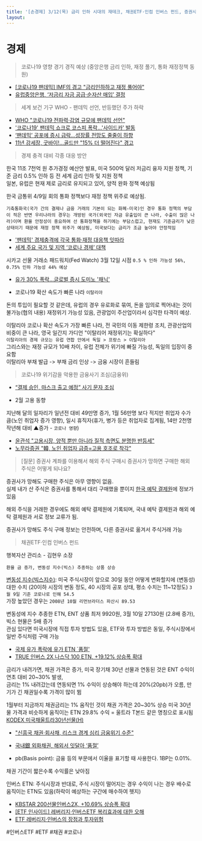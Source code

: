```yaml
---
title: '[손경제] 3/12(목) 금리 인하 시대의 재테크, 채권ETF·인컴 인버스 펀드, 증권사가 망한다면 내가 산 주식은 어떻게 되나?'
layout: 
---
```



# 경제

> 코로나19 영향 경기 경직 예상 (중앙은행 금리 인하, 재정 풀기, 통화 재정정책 동원)
  
  - [[코로나19 팬데믹] IMF의 경고 "금리인하하고 재정 풀어야"](https://news.v.daum.net/v/20200312202703148)  
  - [유럽중앙은행, ‘저금리 자금 공급·순자산 매입’ 결정](http://news.kbs.co.kr/news/view.do?ncd=4400584&ref=D)


> 세계 보건 기구 WHO - 팬데믹 선언, 반등했던 주가 하락


  - [WHO "코로나19 전파력·감염 규모에 팬데믹 선언"](https://www.yna.co.kr/view/AKR20200312200500088?input=1179m)
  - ['코로나19' 팬데믹 쇼크로 코스피 폭락...'사이드카' 발동](https://www.ytn.co.kr/_ln/0102_2020031222125653600)
  - [‘팬데믹’ 공포에 증시 급락…성장률 전망도 줄줄이 하향](http://news.kbs.co.kr/news/view.do?ncd=4400463&ref=D)
  - [11년 강세장, 굿바이!…골드만 "15% 더 떨어진다" 경고](https://news.mt.co.kr/mtview.php?no=2020031206522715349&outlink=1&ref=https%3A%2F%2Fsearch.daum.net)


> 경제 충격 대비 각종 대응 방안 

  한국 11조 7천억 원 추가경정 예산안 발표, 미국 500억 달러 저금리 융자 지원 정책, 기준 금리 0.5% 인하 등 전 세계 금리 인하 및 지원 정책  
  일본, 유럽은 현재 제로 금리로 유지되고 있어, 양적 완화 정책 예상됨

  한국 금통위 4/9일 회의 통화 정책보다 재정 정책 위주로 예상됨.  
      
    기축통화국(국가 간의 결제나 금융 거래의 기본이 되는 화폐-미국)인 경우 통화 정책의 부담이 적은 반면 우리나라의 경우는 개방된 국가(외국인 자금 유출입이 큰 나라, 수출이 많은 나라)이며 환율 안정성이 중요하여 선 통화정책을 하기에는 부담스럽고, 현재도 기준금리가 낮은 상태이기 때문에 재정 정책 위주가 예상됨, 미국보다는 금리가 조금 높아야 안정적임

  * ['팬데믹' 경제충격에 각국 통화·재정 대응책 잇따라](https://www.yna.co.kr/view/AKR20200312126300009?input=1179m)
  * [세계 주요 국가 및 지역 ‘코로나 경제’ 대책](http://www.newstown.co.kr/news/articleView.html?idxno=448945)


시카고 선물 거래소 패드워치(Fed Watch) 3월 12일 시점 `0.5 % 인하 가능성 56%, 0.75% 인하 가능성 44% 예상`

  * [유가 30% 폭락…글로벌 증시 도미노 '패닉'](https://www.edaily.co.kr/news/read?newsId=04411606625701680&mediaCodeNo=257&OutLnkChk=Y)


* 코로나19 확산 속도가 빠른 나라 `이탈리아`

돈의 투입이 필요할 것 같은데, 유럽의 경우 유로화로 묶여, 돈을 임의로 찍어내는 것이 불가능(협의 내용) 재정위기 가능성 있음, 관광업이 주산업이라서 심각한 타격이 예상.  

이탈리아 코로나 확산 속도가 가장 빠른 나라, 전 국민의 이동 제한령 조치, 관광산업의 비중이 큰 나라, 영국 일간지 가디언 "이탈리어 재정위기는 확실하다"  
`이탈리아의 경제 규모는 유럽 연합 안에서 독일 > 프랑스 > 이탈리아`  
그리스와는 재정 규모가 10배 차이, 유럽 전체가 위기에 빠질 가능성, 독일의 입장이 중요함  
이탈리아 부채 발급 -> 부채 금리 인상 -> 금융 시장이 흔들림


> 코로나19 위기감을 악용한 금융사기 조심(금융위)

* [“결제 승인, 마스크 출고 예정” 사기 문자 조심](http://www.donga.com/news/article/all/20200311/100121326/1)


* 2월 고용 동향

지난해 달의 일자리가 일년전 대비 49만명 증가, 1월 56만명 보다 적지만 취업자 수가 큼(노인 취업자 증가 영향), 일시 휴직자(휴가, 병가 등은 취업자로 집계됨, 14만 2천명 작년해 대비 ▲증가 - `코로나 영향`)

  * [윤관석 "고용시장, 양적 뿐만 아니라 질적 측면도 분명한 반등세"](https://www.hankyung.com/politics/article/202003125964i)
  * [노무라증권 "韓, 노인 취업자 급증=고용 호조로 착각"](https://www.sedaily.com/NewsView/1Z065PA1KT)


> [질문] 증권사 계좌를 이용해서 해외 주식 구매시 증권사가 망하면 구매한 해외 주식은 어떻게 되나요?

증권사가 망해도 구매한 주식은 아무 영향이 없음.   
실제 내가 산 주식은 증권사를 통해서 대리 구매했을 뿐이지 [한국 예탁 결제원](https://namu.wiki/w/%ED%95%9C%EA%B5%AD%EC%98%88%ED%83%81%EA%B2%B0%EC%A0%9C%EC%9B%90)에 정보가 있음

해외 주식을 거래한 경우에도 해외 예탁 결제원에 기록되며, 국내 예탁 결제원과 해외 예탁 결제원과 서로 정보 교류가 됨.

증권사가 망해도 주식 구매 정보는 안전하며, 다른 증권사로 옮겨서 주식거래 가능



> 채권ETF·인컴 인버스 펀드

행복자산 관리소 - 김현우 소장

`환율 금 증가, 변동성 지수(빅스) 추종하는 상품 상승`

[변동성 지수(빅스지수)](https://biz.chosun.com/site/data/html_dir/2010/06/16/2010061602273.html): 미국 주식시장이 앞으로 30일 동안 어떻게 변화할지에  (변동성) 대한 수치 (20이하 시장의 변동 정도, 40 시장의 공포 상태, 평소 수치는 11~12정도)
`3월 9일 기준 코로나로 인해 54.5`   
가장 높았던 경우는 `2008년 10월 리먼브라더스 파산시 89.53` 

변동성에 지수 추종한 ETN, ENT 상품 최저 9920원, 3월 10일 27130원 (2.8배 증가),
빅스 현물은 5배 증가  
관심 있다면 미국시장에 직접 투자 방법도 있음, 
ETF와 투자 방법은 동일, 주식시장에서 일반 주식처럼 구매 가능


* [국제 유가 폭락에 유가 ETN `품절'](http://www.newsis.com/view/?id=NISX20200312_0000952631&cID=10401&pID=10400)
* [TRUE 인버스 2X 나스닥 100 ETN, +19.12% 상승폭 확대](https://biz.chosun.com/site/data/html_dir/2020/03/12/2020031201926.html)



금리가 내려가면, 채권 가격은 증가,
미국 장기채 30년 선물과 연동된 것은 ENT 수익이 연초 대비 20~30% 발생,  
금리는 1% 내려갔는데 연동되면 1% 수익이 상승해야 하는데 20%(20pb)가 오름,
만기가 긴 채권일수록 가격이 많이 뜀

1월부터 지금까지 채권금리는 1% 움직인 것이 채권 가격은 20~30% 상승
미국 30년 물 가격과 비슷하게 움직이는 ETN 29.8% 수익 = 울트라 T본드 같은 명칭으로 표시됨 [KODEX 미국채울트라30년선물(H)](http://m.kodex.com/product_view.do?fId=2ETFAA)


* ["신흥국 채권·회사채, 리스크 경계 심리 금융위기 수준"](https://www.news1.kr/articles/?3870920)
* [국내銀 외화채권, 해외서 잇달아 ‘품절’](http://www.etoday.co.kr/news/view/1868883)

* pb(Basis point): 금융 등의 부문에서 이율을 표기할 때 사용한다. 1BP는 0.01%.



채권 기간이 짧은수록 수익률은 낮아짐

인버스 ETN: 주식시장과 반대로, 주식 시장이 떨어지는 경우 수익이 나는 경우
배수로 움직이는 ETN도 있음(하락이 예상하는 구간에 매수하여 헷지)
* [KBSTAR 200선물인버스2X, +10.69% 상승폭 확대](https://biz.chosun.com/site/data/html_dir/2020/03/12/2020031201594.html)
* [[ETF 인사이드] 레버리지·인버스ETF 복리효과에 대한 오해](https://www.mk.co.kr/news/economy/view/2011/09/570751/)
* [ETF 레버리지·인버스의 장점과 투자위험](http://blog.naver.com/PostView.nhn?blogId=cfppsy&logNo=220805994198)


#인버스ETF #ETF #채권 #코로나 